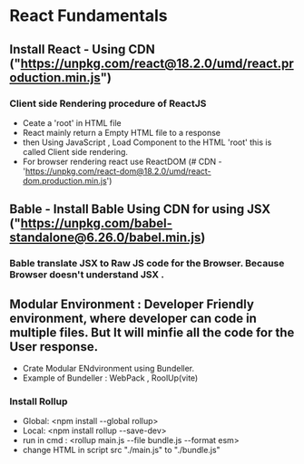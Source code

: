 # React Fundamentals

## Install React -  Using CDN ("https://unpkg.com/react@18.2.0/umd/react.production.min.js")

### Client side Rendering procedure of ReactJS
- Ceate a 'root' in HTML file
- React mainly return a Empty HTML file to a response
- then Using JavaScript , Load Component to the HTML 'root'
this is called Client side rendering.
- For browser rendering react use ReactDOM (# CDN -'https://unpkg.com/react-dom@18.2.0/umd/react-dom.production.min.js')

## Bable -  Install Bable Using CDN for using JSX ("https://unpkg.com/babel-standalone@6.26.0/babel.min.js)

### Bable translate JSX to Raw JS code for the Browser. Because Browser doesn't understand JSX .

## Modular Environment : Developer Friendly environment, where developer can code in multiple files. But It will minfie all the code for the User response.

- Crate Modular ENdvironment using Bundeller.
- Example of Bundeller : WebPack , RoolUp(vite)

### Install Rollup

- Global: <npm install --global rollup>
- Local: <npm install rollup --save-dev>
- run in cmd : <rollup main.js --file bundle.js --format esm>
- change HTML in script src "./main.js" to "./bundle.js"
